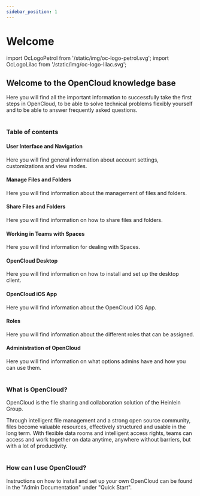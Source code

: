 ```yaml
---
sidebar_position: 1
---
```


# Welcome

import OcLogoPetrol from '/static/img/oc-logo-petrol.svg';
import OcLogoLilac from '/static/img/oc-logo-lilac.svg';

<OcLogoPetrol width="250" height="55" className="light-mode-image"/>
<OcLogoLilac width="250" height="55" className="dark-mode-image"/>

## Welcome to the OpenCloud knowledge base

Here you will find all the important information to successfully take the first steps in OpenCloud, to be able to solve
technical problems flexibly yourself and to be able to answer frequently asked questions.
<br/><br/>

### Table of contents

#### User Interface and Navigation

Here you will find general information about account settings, customizations and view modes.

#### Manage Files and Folders

Here you will find information about the management of files and folders.

#### Share Files and Folders

Here you will find information on how to share files and folders.

#### Working in Teams with Spaces

Here you will find information for dealing with Spaces.

#### OpenCloud Desktop

Here you will find information on how to install and set up the desktop client.

#### OpenCloud iOS App

Here you will find information about the OpenCloud iOS App.

#### Roles

Here you will find information about the different roles that can be assigned.

#### Administration of OpenCloud

Here you will find information on what options admins have and how you can use them.
<br/><br/>

### What is OpenCloud?

OpenCloud is the file sharing and collaboration solution of the Heinlein Group.

Through intelligent file management and a strong open source community, files become valuable resources, effectively
structured and usable in the long term. With flexible data rooms and intelligent access rights, teams can access and
work together on data anytime, anywhere without barriers, but with a lot of productivity.
<br/><br/>

### How can I use OpenCloud?

Instructions on how to install and set up your own OpenCloud can be found in the "Admin Documentation" under "Quick
Start".

